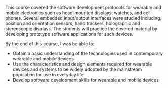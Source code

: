 This course covered the software development protocols for wearable and mobile electronics such as head-mounted displays, watches, and cell phones. Several embedded input/output interfaces were studied including, position and orientation sensors, hand trackers, holographic and stereoscopic displays. The students will practice the covered material by developing prototype software applications for such devices.

By the end of this course, I was be able to:

- Obtain a basic understanding of the technologies used in contemporary wearable and mobile devices
- Use the characteristics and design elements required for wearable devices and systems to be widely adopted by the mainstream population for use in everyday life
- Develop software development skills for wearable and mobile devices
